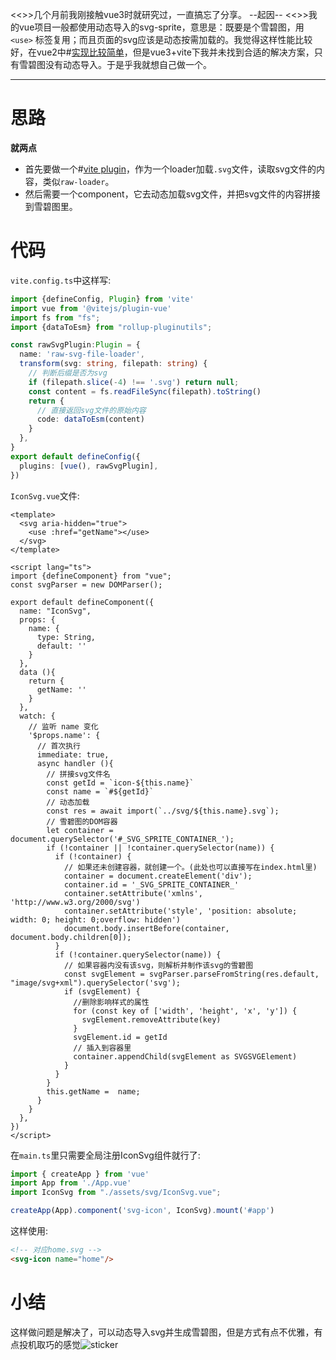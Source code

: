 <<>>几个月前我刚接触vue3时就研究过，一直搞忘了分享。
--起因--
<<>>我的vue项目一般都使用动态导入的svg-sprite，意思是：既要是个雪碧图，用`<use>`
标签复用；而且页面的svg应该是动态按需加载的。我觉得这样性能比较好，在vue2中#[实现比较简单](https://github.com/yunyuyuan/cloudflare-blog/blob/master/components/svg-icon.vue#L28)，但是vue3+vite下我并未找到合适的解决方案，只有雪碧图没有动态导入。于是乎我就想自己做一个。
-- --

# 思路

**就两点**

* 首先要做一个#[vite plugin](https://cn.vitejs.dev/guide/api-plugin.html)，作为一个loader加载`.svg`文件，读取svg文件的内容，类似`raw-loader`。
* 然后需要一个component，它去动态加载svg文件，并把svg文件的内容拼接到雪碧图里。

# 代码

`vite.config.ts`中这样写:

```ts
import {defineConfig, Plugin} from 'vite'
import vue from '@vitejs/plugin-vue'
import fs from "fs";
import {dataToEsm} from "rollup-pluginutils";

const rawSvgPlugin:Plugin = {
  name: 'raw-svg-file-loader',
  transform(svg: string, filepath: string) {
    // 判断后缀是否为svg
    if (filepath.slice(-4) !== '.svg') return null;
    const content = fs.readFileSync(filepath).toString()
    return {
      // 直接返回svg文件的原始内容
      code: dataToEsm(content)
    }
  },
}
export default defineConfig({
  plugins: [vue(), rawSvgPlugin],
})
```

`IconSvg.vue`文件:

```vue
<template>
  <svg aria-hidden="true">
    <use :href="getName"></use>
  </svg>
</template>

<script lang="ts">
import {defineComponent} from "vue";
const svgParser = new DOMParser();

export default defineComponent({
  name: "IconSvg",
  props: {
    name: {
      type: String,
      default: ''
    }
  },
  data (){
    return {
      getName: ''
    }
  },
  watch: {
    // 监听 name 变化
    '$props.name': {
      // 首次执行
      immediate: true,
      async handler (){
        // 拼接svg文件名
        const getId = `icon-${this.name}`
        const name = `#${getId}`
        // 动态加载
        const res = await import(`../svg/${this.name}.svg`);
        // 雪碧图的DOM容器
        let container = document.querySelector('#_SVG_SPRITE_CONTAINER_');
        if (!container || !container.querySelector(name)) {
          if (!container) {
            // 如果还未创建容器，就创建一个。(此处也可以直接写在index.html里)
            container = document.createElement('div');
            container.id = '_SVG_SPRITE_CONTAINER_'
            container.setAttribute('xmlns', 'http://www.w3.org/2000/svg')
            container.setAttribute('style', 'position: absolute; width: 0; height: 0;overflow: hidden')
            document.body.insertBefore(container, document.body.children[0]);
          }
          if (!container.querySelector(name)) {
            // 如果容器内没有该svg，则解析并制作该svg的雪碧图
            const svgElement = svgParser.parseFromString(res.default, "image/svg+xml").querySelector('svg');
            if (svgElement) {
              //删除影响样式的属性
              for (const key of ['width', 'height', 'x', 'y']) {
                svgElement.removeAttribute(key)
              }
              svgElement.id = getId
              // 插入到容器里
              container.appendChild(svgElement as SVGSVGElement)
            }
          }
        }
        this.getName =  name;
      }
    }
  },
})
</script>
```

在`main.ts`里只需要全局注册IconSvg组件就行了:

```ts
import { createApp } from 'vue'
import App from './App.vue'
import IconSvg from "./assets/svg/IconSvg.vue";

createApp(App).component('svg-icon', IconSvg).mount('#app')
```

这样使用:

```html
<!-- 对应home.svg -->
<svg-icon name="home"/>
```

# 小结

这样做问题是解决了，可以动态导入svg并生成雪碧图，但是方式有点不优雅，有点投机取巧的感觉![sticker](yellow-face/47)